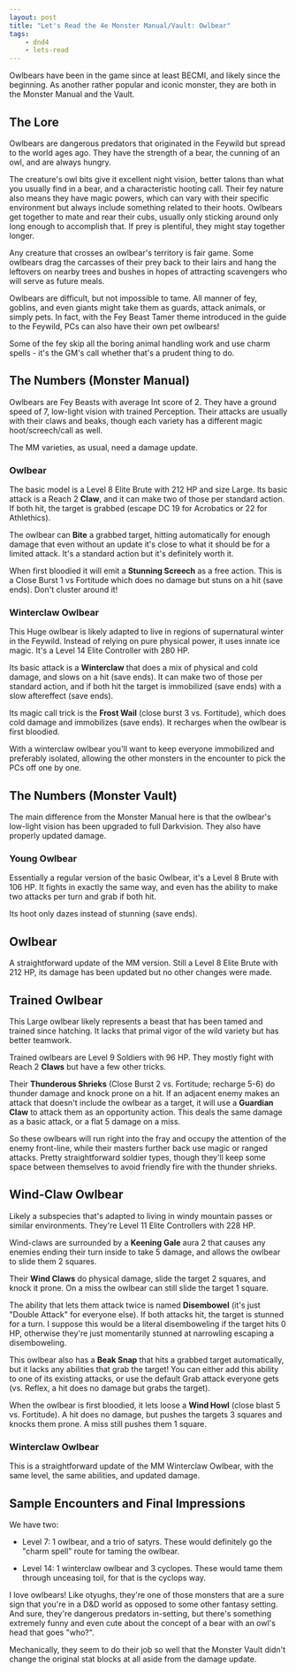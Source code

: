 ```yaml
---
layout: post
title: "Let's Read the 4e Monster Manual/Vault: Owlbear"
tags:
    - dnd4
    - lets-read
---
```


Owlbears have been in the game since at least BECMI, and likely since the
beginning. As another rather popular and iconic monster, they are both in the
Monster Manual and the Vault.

## The Lore

Owlbears are dangerous predators that originated in the Feywild but spread to
the world ages ago. They have the strength of a bear, the cunning of an owl, and
are always hungry.

The creature's owl bits give it excellent night vision, better talons than what
you usually find in a bear, and a characteristic hooting call. Their fey nature
also means they have magic powers, which can vary with their specific
environment but always include something related to their hoots. Owlbears get
together to mate and rear their cubs, usually only sticking around only long
enough to accomplish that. If prey is plentiful, they might stay together
longer.

Any creature that crosses an owlbear's territory is fair game. Some owlbears
drag the carcasses of their prey back to their lairs and hang the leftovers on
nearby trees and bushes in hopes of attracting scavengers who will serve as
future meals.

Owlbears are difficult, but not impossible to tame. All manner of fey, goblins,
and even giants might take them as guards, attack animals, or simply pets. In
fact, with the Fey Beast Tamer theme introduced in the guide to the Feywild, PCs
can also have their own pet owlbears!

Some of the fey skip all the boring animal handling work and use charm spells -
it's the GM's call whether that's a prudent thing to do.

## The Numbers (Monster Manual)

Owlbears are Fey Beasts with average Int score of 2. They have a ground speed of
7, low-light vision with trained Perception. Their attacks are usually with
their claws and beaks, though each variety has a different magic
hoot/screech/call as well.

The MM varieties, as usual, need a damage update.

### Owlbear

The basic model is a Level 8 Elite Brute with 212 HP and size Large. Its basic
attack is a Reach 2 **Claw**, and it can make two of those per standard
action. If both hit, the target is grabbed (escape DC 19 for Acrobatics or 22
for Athlethics).

The owlbear can **Bite** a grabbed target, hitting automatically for enough
damage that even without an update it's close to what it should be for a limited
attack. It's a standard action but it's definitely worth it.

When first bloodied it will emit a **Stunning Screech** as a free action. This
is a Close Burst 1 vs Fortitude which does no damage but stuns on a hit (save
ends). Don't cluster around it!

### Winterclaw Owlbear

This Huge owlbear is likely adapted to live in regions of supernatural winter in
the Feywild. Instead of relying on pure physical power, it uses innate ice
magic. It's a Level 14 Elite Controller with 280 HP.

Its basic attack is a **Winterclaw** that does a mix of physical and cold
damage, and slows on a hit (save ends). It can make two of those per standard
action, and if both hit the target is immobilized (save ends) with a slow
aftereffect (save ends).

Its magic call trick is the **Frost Wail** (close burst 3 vs. Fortitude), which
does cold damage and immobilizes (save ends). It recharges when the owlbear is
first bloodied.

With a winterclaw owlbear you'll want to keep everyone immobilized and
preferably isolated, allowing the other monsters in the encounter to pick the
PCs off one by one.

## The Numbers (Monster Vault)

The main difference from the Monster Manual here is that the owlbear's low-light
vision has been upgraded to full Darkvision. They also have properly updated
damage.

### Young Owlbear

Essentially a regular version of the basic Owlbear, it's a Level 8 Brute with
106 HP. It fights in exactly the same way, and even has the ability to make two
attacks per turn and grab if both hit.

Its hoot only dazes instead of stunning (save ends).

## Owlbear

A straightforward update of the MM version. Still a Level 8 Elite Brute with 212
HP, its damage has been updated but no other changes were made.

## Trained Owlbear

This Large owlbear likely represents a beast that has been tamed and trained
since hatching. It lacks that primal vigor of the wild variety but has better
teamwork.

Trained owlbears are Level 9 Soldiers with 96 HP. They mostly fight with Reach 2
**Claws** but have a few other tricks.

Their **Thunderous Shrieks** (Close Burst 2 vs. Fortitude; recharge 5-6) do
thunder damage and knock prone on a hit. If an adjacent enemy makes an attack
that doesn't include the owlbear as a target, it will use a **Guardian Claw** to
attack them as an opportunity action. This deals the same damage as a basic
attack, or a flat 5 damage on a miss.

So these owlbears will run right into the fray and occupy the attention of the
enemy front-line, while their masters further back use magic or ranged
attacks. Pretty straightforward soldier types, though they'll keep some space
between themselves to avoid friendly fire with the thunder shrieks.

## Wind-Claw Owlbear

Likely a subspecies that's adapted to living in windy mountain passes or similar
environments. They're Level 11 Elite Controllers with 228 HP.

Wind-claws are surrounded by a **Keening Gale** aura 2 that causes any enemies
ending their turn inside to take 5 damage, and allows the owlbear to slide them
2 squares.

Their **Wind Claws** do physical damage, slide the target 2 squares, and knock
it prone. On a miss the owlbear can still slide the target 1 square.

The ability that lets them attack twice is named **Disembowel** (it's just
"Double Attack" for everyone else). If both attacks hit, the target is stunned
for a turn. I suppose this would be a literal disemboweling if the target hits 0
HP, otherwise they're just momentarily stunned at narrowling escaping a
disemboweling.

This owlbear also has a **Beak Snap** that hits a grabbed target automatically,
but it lacks any abilities that grab the target! You can either add this ability
to one of its existing attacks, or use the default Grab attack everyone gets
(vs. Reflex, a hit does no damage but grabs the target).

When the owlbear is first bloodied, it lets loose a **Wind Howl** (close blast 5
vs. Fortitude). A hit does no damage, but pushes the targets 3 squares and
knocks them prone. A miss still pushes them 1 square.

### Winterclaw Owlbear

This is a straightforward update of the MM Winterclaw Owlbear, with the same
level, the same abilities, and updated damage.

## Sample Encounters and Final Impressions

We have two:

- Level 7: 1 owlbear, and a trio of satyrs. These would definitely go the "charm
  spell" route for taming the owlbear.

- Level 14: 1 winterclaw owlbear and 3 cyclopes. These would tame them through
  unceasing toil, for that is the cyclops way.

I love owlbears! Like otyughs, they're one of those monsters that are a sure
sign that you're in a D&D world as opposed to some other fantasy setting. And
sure, they're dangerous predators in-setting, but there's something extremely
funny and even cute about the concept of a bear with an owl's head that goes
"who?".

Mechanically, they seem to do their job so well that the Monster Vault didn't
change the original stat blocks at all aside from the damage update.
